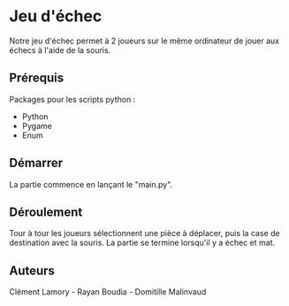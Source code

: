 # Jeu d'échec

Notre jeu d'échec permet à 2 joueurs sur le même ordinateur de jouer aux échecs à l'aide de la souris.


## Prérequis

Packages pour les scripts python :

- Python 
- Pygame 
- Enum

## Démarrer

La partie commence en lançant le "main.py". 

## Déroulement

Tour à tour les joueurs sélectionnent une pièce à déplacer, puis la case de destination avec la souris.
La partie se termine lorsqu'il y a échec et mat.

## Auteurs

Clément Lamory - Rayan Boudia - Domitille Malinvaud
